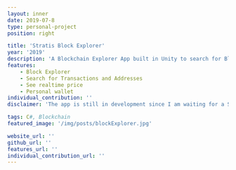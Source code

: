 ```yaml
---
layout: inner
date: 2019-07-8
type: personal-project
position: right

title: 'Stratis Block Explorer'
year: '2019'
description: 'A Blockchain Explorer App built in Unity to search for Blocks and Transactions. I designed and implemented the UI from scratch.'
features: 
    - Block Explorer
    - Search for Transactions and Addresses
    - See realtime price
    - Personal wallet
individual_contribution: ''
disclaimer: 'The app is still in development since I am waiting for a SDK to be published to be able to develop the wallet'

tags: C#, Blockchain
featured_image: '/img/posts/blockExplorer.jpg'

website_url: ''
github_url: ''
features_url: ''
individual_contribution_url: ''
---
```

